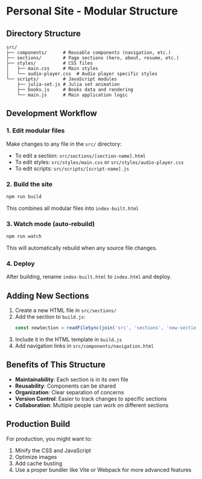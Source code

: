# Personal Site - Modular Structure

## Directory Structure

```
src/
├── components/      # Reusable components (navigation, etc.)
├── sections/        # Page sections (hero, about, resume, etc.)
├── styles/          # CSS files
│   ├── main.css     # Main styles
│   └── audio-player.css  # Audio player specific styles
└── scripts/         # JavaScript modules
    ├── julia-set.js # Julia set animation
    ├── books.js     # Books data and rendering
    └── main.js      # Main application logic
```

## Development Workflow

### 1. Edit modular files
Make changes to any file in the `src/` directory:
- To edit a section: `src/sections/[section-name].html`
- To edit styles: `src/styles/main.css` or `src/styles/audio-player.css`
- To edit scripts: `src/scripts/[script-name].js`

### 2. Build the site
```bash
npm run build
```
This combines all modular files into `index-built.html`

### 3. Watch mode (auto-rebuild)
```bash
npm run watch
```
This will automatically rebuild when any source file changes.

### 4. Deploy
After building, rename `index-built.html` to `index.html` and deploy.

## Adding New Sections

1. Create a new HTML file in `src/sections/`
2. Add the section to `build.js`:
   ```javascript
   const newSection = readFileSync(join('src', 'sections', 'new-section.html'), 'utf8');
   ```
3. Include it in the HTML template in `build.js`
4. Add navigation links in `src/components/navigation.html`

## Benefits of This Structure

- **Maintainability**: Each section is in its own file
- **Reusability**: Components can be shared
- **Organization**: Clear separation of concerns
- **Version Control**: Easier to track changes to specific sections
- **Collaboration**: Multiple people can work on different sections

## Production Build

For production, you might want to:
1. Minify the CSS and JavaScript
2. Optimize images
3. Add cache busting
4. Use a proper bundler like Vite or Webpack for more advanced features 